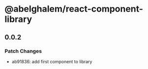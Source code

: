 # @abelghalem/react-component-library

## 0.0.2

### Patch Changes

- ab91836: add first component to library
